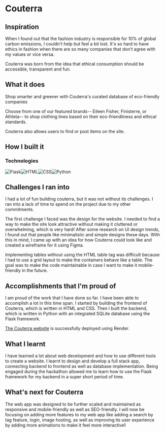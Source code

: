 # Couterra

## Inspiration

When I found out that the fashion industry is responsible for 10% of global carbon emissions, I couldn't help but feel a bit lost. It's so hard to have ethics in fashion when there are so many companies that don't agree with my values or vice versa. 

Couterra was born from the idea that ethical consumption should be accessible, transparent and fun.

## What it does

Shop smarter and greener with Couterra's curated database of eco-friendly companies

Choose from one of our featured brands-- Eileen Fisher, Finisterre, or Athleta-- to shop clothing lines based on their eco-friendliness and ethical standards.

Couterra also allows users to find or post items on the site.

## How I built it

### Technologies
![Flask](https://img.shields.io/badge/Flask-000000?style=for-the-badge&logo=flask&logoColor=white)![HTML](https://img.shields.io/badge/HTML-239120?style=for-the-badge&logo=html5&logoColor=white)![CSS](https://img.shields.io/badge/CSS-239120?&style=for-the-badge&logo=css3&logoColor=white)![Python](https://img.shields.io/badge/Python-14354C?style=for-the-badge&logo=python&logoColor=white)


## Challenges I ran into

I had a lot of fun building couterra, but it was not without its challenges. I ran into a lack of time to spend on the project due to my other commitments.

The first challenge I faced was the design for the website. I needed to find a way to make the site look attractive without making it cluttered or overwhelming, which is very hard! After some research on UI design trends, I found out that people like minimalistic and simple designs these days. With this in mind, I came up with an idea for how Couterra could look like and created a wireframe for it using Figma.

Implementing tables without using the HTML table tag was difficult because I had to use a grid layout to make the containers behave like a table. The goal was to make the code maintainable in case I want to make it mobile-friendly in the future.

## Accomplishments that I'm proud of

I am proud of the work that I have done so far. I have been able to accomplish a lot in this time span. I started by building the frontend of Couterra, which is written in HTML and CSS. Then I built the backend, which is written in Python with an integrated SQLite database using the Flask framework. 

[The Couterra website](https://couterra.onrender.com) is successfully deployed using Render.

## What I learnt

I have learned a lot about web development and how to use different tools to create a website. I learnt to design and develop a full stack app, connecting backend to frontend as well as database implementation. Being engaged during the hackathon allowed me to learn how to use the Flask framework for my backend in a super short period of time.

## What's next for Couterra

The web app was designed to be further scaled and maintained as responsive and mobile-friendly as well as SEO-friendly. I will now be focusing on adding more features to my web app like adding a search by tag feature, login, image hosting, as well as improving its user experience by adding more animations to make it feel more interactive1